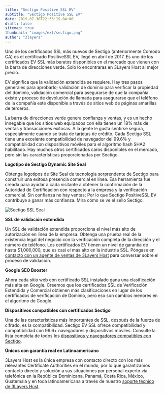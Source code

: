 ```yaml
---
title: "Sectigo Positive SSL EV"
subtitle: "Sectigo Positive SSL EV"
date: 2019-07-30T22:33:19-04:00
draft: false
sitemap: true
thumbnail: "images/ext/sectigo.png"
author: "3layers"
---
```


Uno de los certificados SSL más nuevos de Sectigo (anteriormente Comodo CA) es el certificado PositiveSSL EV, llegó en abril de 2017. Es uno de los certificados EV SSL más baratos disponibles en el mercado que vienen con la barra de direcciones verde. Solo lo encontraras en 3Layers Host al mejor precio.

EV significa que la validación extendida se requiere. Hay tres pasos generales para aprobarlo; validación de dominio para verificar la propiedad del dominio, validación comercial para asegurarse de que la compañía existe y proceso de devolución de llamada para asegurarse que el teléfono de la compañía esté disponible a través de sitios web de páginas amarillas de terceros.

La barra de direcciones verde genera confianza y ventas, y es un hecho innegable que los sitios web equipados con ella tienen un 18% más de ventas y transacciones exitosas. A la gente le gusta sentirse segura, especialmente cuando se trata de tarjetas de crédito. Cada Sectigo SSL tiene una excelente compatibilidad de navegador del 99.6% y compatibilidad con dispositivos móviles para el algoritmo hash SHA2 habilitado. Hay muchos otros certificados caros disponibles en el mercado, pero sin las características proporcionadas por Sectigo.

**Logotipo de Sectigo Dynamic Site Seal**

Obtenga logotipos de Site Seal de tecnología sorprendente de Sectigo para construir una exitosa presencia comercial en línea. Esa herramienta fue creada para ayudar a cada visitante a obtener la confirmación de la Autoridad de Certificación con respecto a la empresa y la verificación comercial. Sin confianza no hay ventas; Por lo que Sectigo PositiveSSL EV contribuye a ganar más confianza. Mira cómo se ve el sello Sectigo.

![Sectigo SSL Seal](/images/ext/sectigo_seal.png)

**SSL de validación extendida**

Un SSL de validación extendida proporciona el nivel más alto de autorización en línea de la empresa. Obtenga una prueba real de la existencia legal del negocio con la verificación completa de la dirección y el número de teléfono. Los certificados EV tienen un nivel de garantía de hasta $1,000,000, que es casi el más alto en la industria SSL. Póngase en [contacto con un agente de ventas de 3Layers Host](https://3layers.host/contact/) para conversar sobre el proceso de validación.

**Google SEO Booster**

Ahora cada sitio web con certificado SSL instalado gana una clasificación más alta en Google. Creemos que los certificados SSL de Verificación Extendida y Comercial obtienen más clasificaciones en lugar de los certificados de verificación de Dominio, pero eso son cambios menores en el algoritmo de Google.

**Dispositivos compatibles con certificados Sectigo**

Una de las características más importantes de SSL, después de la fuerza de cifrado, es la compatibilidad. Sectigo EV SSL ofrece compatibilidad y compatibilidad con 99.6+ navegadores y dispositivos móviles. Consulte la lista completa de todos los [dispositivos y navegadores compatibles con Sectigo](https://3layers.host/blog/compatibilidad-de-dispositivos-con-ssl/).

**Únicos con garantía real en Latinoamericano**

3Layers Host es la única empresa con contacto directo con los más relevantes Certificate Authorities en el mundo, por lo que garantizamos contacto directo y solución a sus situaciones por personal experto vía telefónica en la República Dominicana, Panamá, Costa Rica, México, Guatemala y en toda latinoamericana a través de nuestro [soporte técnico de 3Layers Host](https://3layers.host/contact/).